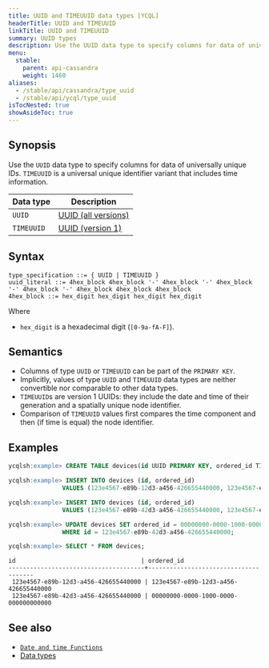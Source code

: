 ```yaml
---
title: UUID and TIMEUUID data types [YCQL]
headerTitle: UUID and TIMEUUID
linkTitle: UUID and TIMEUUID
summary: UUID types
description: Use the UUID data type to specify columns for data of universally unique ids. TIMEUUID is a universal unique identifier variant that includes time information.
menu:
  stable:
    parent: api-cassandra
    weight: 1460
aliases:
  - /stable/api/cassandra/type_uuid
  - /stable/api/ycql/type_uuid
isTocNested: true
showAsideToc: true
---
```


## Synopsis

Use the `UUID` data type to specify columns for data of universally unique IDs. `TIMEUUID` is a universal unique identifier variant that includes time information.

Data type | Description |
----------|-----|
`UUID` | [UUID (all versions)](https://tools.ietf.org/html/rfc4122) |
`TIMEUUID` | [UUID (version 1)](https://tools.ietf.org/html/rfc4122#section-4.2.2) |

## Syntax

```
type_specification ::= { UUID | TIMEUUID }
uuid_literal ::= 4hex_block 4hex_block '-' 4hex_block '-' 4hex_block '-' 4hex_block '-' 4hex_block 4hex_block 4hex_block
4hex_block ::= hex_digit hex_digit hex_digit hex_digit
```

Where

- `hex_digit` is a hexadecimal digit (`[0-9a-fA-F]`).

## Semantics

- Columns of type `UUID` or `TIMEUUID` can be part of the `PRIMARY KEY`.
- Implicitly, values of type `UUID` and `TIMEUUID` data types are neither convertible nor comparable to other data types.
- `TIMEUUID`s are version 1 UUIDs: they include the date and time of their generation and a spatially unique node identifier.
- Comparison of `TIMEUUID` values first compares the time component and then (if time is equal) the node identifier.

## Examples

```sql
ycqlsh:example> CREATE TABLE devices(id UUID PRIMARY KEY, ordered_id TIMEUUID);
```

```sql
ycqlsh:example> INSERT INTO devices (id, ordered_id) 
               VALUES (123e4567-e89b-12d3-a456-426655440000, 123e4567-e89b-12d3-a456-426655440000);
```

```sql
ycqlsh:example> INSERT INTO devices (id, ordered_id) 
               VALUES (123e4567-e89b-42d3-a456-426655440000, 123e4567-e89b-12d3-a456-426655440000);
```

```sql
ycqlsh:example> UPDATE devices SET ordered_id = 00000000-0000-1000-0000-000000000000
               WHERE id = 123e4567-e89b-42d3-a456-426655440000; 
```

```sql
ycqlsh:example> SELECT * FROM devices;
```

```
id                                   | ordered_id
--------------------------------------+--------------------------------------
 123e4567-e89b-12d3-a456-426655440000 | 123e4567-e89b-12d3-a456-426655440000
 123e4567-e89b-42d3-a456-426655440000 | 00000000-0000-1000-0000-000000000000
```

## See also

- [`Date and time Functions`](../function_datetime)
- [Data types](..#data-types)
